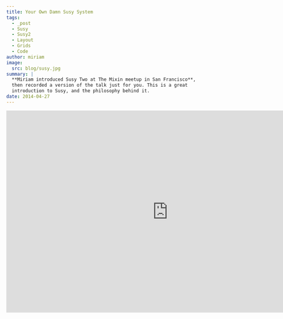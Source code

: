 ```yaml
---
title: Your Own Damn Susy System
tags:
  - _post
  - Susy
  - Susy2
  - Layout
  - Grids
  - Code
author: miriam
image:
  src: blog/susy.jpg
summary: |
  **Miriam introduced Susy Two at The Mixin meetup in San Francisco**, and
  then recorded a version of the talk just for you. This is a great
  introduction to Susy, and the philosophy behind it.
date: 2014-04-27
---
```


<iframe src="https://player.vimeo.com/video/93045089?title=0&byline=0&portrait=0" width="853" height="533" frameborder="0" webkitallowfullscreen mozallowfullscreen allowfullscreen></iframe>
